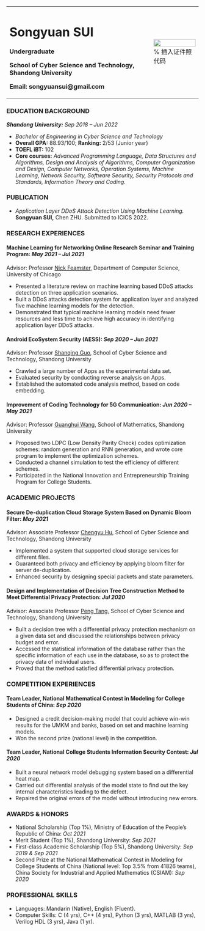 <table border="0">
  <tr>
    <td width="75%">
      <h1>Songyuan SUI</h1>
      <p><b>Undergraduate</b></p>
      <p><b>School of Cyber Science and Technology, Shandong University</b></p>
      <p><b>Email: songyuansui@gmail.com</b></p>
    </td>
    <td width="25%">
      <img src="/zhengjianzhao.jpg" width="100%">      % 插入证件照代码
    </td>
  </tr>
</table>

### EDUCATION BACKGROUND
***Shandong University:*** 	*Sep 2018 – Jun 2022*
+	*Bachelor of Engineering in Cyber Science and Technology*
+	**Overall GPA:** 88.93/100; **Ranking:** 2/53 (Junior year)
+	**TOEFL iBT:** 102
+	**Core courses:** *Advanced Programming Language, Data Structures and Algorithms, Design and Analysis of Algorithms, Computer Organization and Design, Computer Networks, Operation Systems, Machine Learning, Network Security, Software Security, Security Protocols and Standards, Information Theory and Coding.*

### PUBLICATION
+ *Application Layer DDoS Attack Detection Using Machine Learning.* **Songyuan SUI,** Chen ZHU. Submitted to ICICS 2022.

### RESEARCH EXPERIENCES
#### Machine Learning for Networking Online Research Seminar and Training Program:	*May 2021 – Jul 2021*
Advisor: Professor [Nick Feamster](http://people.cs.uchicago.edu/~feamster/bio.html), Department of Computer Science, University of Chicago
+	Presented a literature review on machine learning based DDoS attacks detection on three application scenarios.
+	Built a DDoS attacks detection system for application layer and analyzed five machine learning models for the detection.
+	Demonstrated that typical machine learning models need fewer resources and less time to achieve high accuracy in identifying application layer DDoS attacks.

#### Android EcoSystem Security (AESS):	*Sep 2020 – Jun 2021*
Advisor: Professor [Shanqing Guo](https://sduiseclab.github.io/profile/guoshanqing.html), School of Cyber Science and Technology, Shandong University
+	Crawled a large number of Apps as the experimental data set.
+	Evaluated security by conducting reverse analysis on Apps.
+	Established the automated code analysis method, based on code embedding.

#### Improvement of Coding Technology for 5G Communication:	*Jun 2020 – May 2021*
Advisor: Professor [Guanghui Wang](https://faculty.sdu.edu.cn/wangguanghui1/zh_CN/index.htm), School of Mathematics, Shandong University
+	Proposed two LDPC (Low Density Parity Check) codes optimization schemes: random generation and RNN generation, and wrote core program to implement the optimization schemes.
+	Conducted a channel simulation to test the efficiency of different schemes.
+	Participated in the National Innovation and Entrepreneurship Training Program for College Students.

### ACADEMIC PROJECTS
#### Secure De-duplication Cloud Storage System Based on Dynamic Bloom Filter:	*May 2021*
Advisor: Associate Professor [Chengyu Hu](https://faculty.sdu.edu.cn/huchengyu/zh_CN/index.htm), School of Cyber Science and Technology, Shandong University
+	Implemented a system that supported cloud storage services for different files.
+	Guaranteed both privacy and efficiency by applying bloom filter for server de-duplication.
+	Enhanced security by designing special packets and state parameters.

#### Design and Implementation of Decision Tree Construction Method to Meet Differential Privacy Protection:	*Jul 2020*
Advisor: Associate Professor [Peng Tang](https://faculty.sdu.edu.cn/tangpeng/zh_CN/index.htm), School of Cyber Science and Technology, Shandong University
+	Built a decision tree with a differential privacy protection mechanism on a given data set and discussed the relationships between privacy budget and error.
+	Accessed the statistical information of the database rather than the specific information of each use in the database, so as to protect the privacy data of individual users.
+	Proved that the method satisfied differential privacy protection.

### COMPETITION EXPERIENCES
#### Team Leader, National Mathematical Contest in Modeling for College Students of China:	*Sep 2020*
+	Designed a credit decision-making model that could achieve win-win results for the UMKM and banks, based on set and machine learning models.
+	Won the second prize (national level) in the competition.
#### Team Leader, National College Students Information Security Contest:	*Jul 2020*
+	Built a neural network model debugging system based on a differential heat map.
+	Carried out differential analysis of the model state to find out the key internal characteristics leading to the defect.
+	Repaired the original errors of the model without introducing new errors.

### AWARDS & HONORS
+	National Scholarship (Top 1%), Ministry of Education of the People’s Republic of China: *Oct 2021*
+	Merit Student (Top 1%), Shandong University: *Sep 2021*	
+	First-class Academic Scholarship (Top 5%), Shandong University: *Sep 2019 & Sep 2021*
+	Second Prize at the National Mathematical Contest in Modeling for College Students of China (National level: Top 3.5% from 41826 teams), China Society for Industrial and Applied Mathematics (CSIAM):	*Sep 2020*

### PROFESSIONAL SKILLS
+	Languages: Mandarin (Native), English (Fluent).
+	Computer Skills: C (4 yrs), C++ (4 yrs), Python (3 yrs), MATLAB (3 yrs), Verilog HDL (3 yrs), Java (1 yr).
